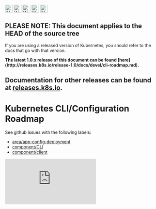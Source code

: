<!-- BEGIN MUNGE: UNVERSIONED_WARNING -->

<!-- BEGIN STRIP_FOR_RELEASE -->

<img src="http://kubernetes.io/img/warning.png" alt="WARNING"
     width="25" height="25">
<img src="http://kubernetes.io/img/warning.png" alt="WARNING"
     width="25" height="25">
<img src="http://kubernetes.io/img/warning.png" alt="WARNING"
     width="25" height="25">
<img src="http://kubernetes.io/img/warning.png" alt="WARNING"
     width="25" height="25">
<img src="http://kubernetes.io/img/warning.png" alt="WARNING"
     width="25" height="25">

<h2>PLEASE NOTE: This document applies to the HEAD of the source tree</h2>

If you are using a released version of Kubernetes, you should
refer to the docs that go with that version.

<strong>
The latest 1.0.x release of this document can be found
[here](http://releases.k8s.io/release-1.0/docs/devel/cli-roadmap.md).

Documentation for other releases can be found at
[releases.k8s.io](http://releases.k8s.io).
</strong>
--

<!-- END STRIP_FOR_RELEASE -->

<!-- END MUNGE: UNVERSIONED_WARNING -->

# Kubernetes CLI/Configuration Roadmap

See github issues with the following labels:
* [area/app-config-deployment](https://github.com/GoogleCloudPlatform/kubernetes/labels/area/app-config-deployment)
* [component/CLI](https://github.com/GoogleCloudPlatform/kubernetes/labels/component/CLI)
* [component/client](https://github.com/GoogleCloudPlatform/kubernetes/labels/component/client)


<!-- BEGIN MUNGE: GENERATED_ANALYTICS -->
[![Analytics](https://kubernetes-site.appspot.com/UA-36037335-10/GitHub/docs/devel/cli-roadmap.md?pixel)]()
<!-- END MUNGE: GENERATED_ANALYTICS -->
